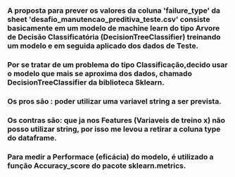 
###  A proposta para prever os valores da coluna 'failure_type' da sheet 'desafio_manutencao_preditiva_teste.csv' consiste basicamente em um modelo de machine learn do tipo Arvore de Decisão Classificatória (DecisionTreeClassifier) treinando um modelo e em seguida aplicado dos dados de Teste.

###  Por se tratar de um problema do tipo Classificação,decido usar o modelo que mais se aproxima dos dados,  chamado DecisionTreeClassifier da biblioteca Sklearn. 
  
###  Os pros são : poder utilizar uma variavel string a ser prevista.

###  Os contras são: que ja nos Features (Variaveis de treino x) não posso utilizar string, por isso me levou a retirar a coluna type do dataframe.
  
  
###  Para medir a Performace (eficácia) do modelo, é utilizado a função Accuracy_score do pacote sklearn.metrics.
